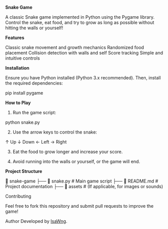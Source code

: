 **Snake Game**

A classic Snake game implemented in Python using the Pygame library. Control the snake, eat food, and try to grow as long as possible without hitting the walls or yourself!

**Features**

  Classic snake movement and growth mechanics
  Randomized food placement
  Collision detection with walls and self
  Score tracking
  Simple and intuitive controls

**Installation**

Ensure you have Python installed (Python 3.x recommended). Then, install the required dependencies:

  pip install pygame

**How to Play**

1. Run the game script:

  python snake.py

2. Use the arrow keys to control the snake:

↑ Up
↓ Down
← Left
→ Right

3. Eat the food to grow longer and increase your score.

4. Avoid running into the walls or yourself, or the game will end.

**Project Structure**

📂 snake-game
 ├── 📄 snake.py        # Main game script
 ├── 📄 README.md       # Project documentation
 ├── 📂 assets          # (If applicable, for images or sounds)

Contributing

Feel free to fork this repository and submit pull requests to improve the game!


Author
Developed by [IsaWng](https://github.com/IsaWng).

